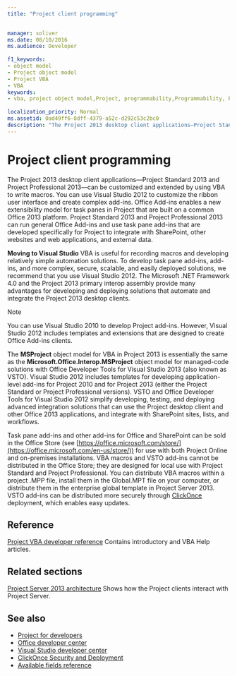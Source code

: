 ```yaml
---
title: "Project client programming"

 
manager: soliver
ms.date: 08/10/2016
ms.audience: Developer
 
f1_keywords:
- object model
- Project object model
- Project VBA
- VBA
keywords:
- vba, project object model,Project, programmability,Programmability, Project VBA,Visual Basic for Applications, Project object model,VBA, object model,VBA,Visual Basic for Applications
 
localization_priority: Normal
ms.assetid: 0ad49ff6-8dff-4379-a52c-d292c53c2bc0
description: "The Project 2013 desktop client applications—Project Standard 2013 and Project Professional 2013—can be customized and extended by using VBA to write macros. You can use Visual Studio 2012 to customize the ribbon user interface and create complex add-ins. Office Add-ins enables a new extensibility model for task panes in Project that are built on a common Office 2013 platform. Project Standard 2013 and Project Professional 2013 can run general Office Add-ins and use task pane add-ins that are developed specifically for Project to integrate with SharePoint, other websites and web applications, and external data."
---
```


# Project client programming

The Project 2013 desktop client applications—Project Standard 2013 and Project Professional 2013—can be customized and extended by using VBA to write macros. You can use Visual Studio 2012 to customize the ribbon user interface and create complex add-ins. Office Add-ins enables a new extensibility model for task panes in Project that are built on a common Office 2013 platform. Project Standard 2013 and Project Professional 2013 can run general Office Add-ins and use task pane add-ins that are developed specifically for Project to integrate with SharePoint, other websites and web applications, and external data.
  
 **Moving to Visual Studio** VBA is useful for recording macros and developing relatively simple automation solutions. To develop task pane add-ins, add-ins, and more complex, secure, scalable, and easily deployed solutions, we recommend that you use Visual Studio 2012. The Microsoft .NET Framework 4.0 and the Project 2013 primary interop assembly provide many advantages for developing and deploying solutions that automate and integrate the Project 2013 desktop clients. 
  
> [!NOTE]
> You can use Visual Studio 2010 to develop Project add-ins. However, Visual Studio 2012 includes templates and extensions that are designed to create Office Add-ins clients. 
  
The **MSProject** object model for VBA in Project 2013 is essentially the same as the **Microsoft.Office.Interop.MSProject** object model for managed-code solutions with Office Developer Tools for Visual Studio 2013 (also known as VSTO). Visual Studio 2012 includes templates for developing application-level add-ins for Project 2010 and for Project 2013 (either the Project Standard or Project Professional versions). VSTO and Office Developer Tools for Visual Studio 2012 simplify developing, testing, and deploying advanced integration solutions that can use the Project desktop client and other Office 2013 applications, and integrate with SharePoint sites, lists, and workflows. 
  
Task pane add-ins and other add-ins for Office and SharePoint can be sold in the Office Store (see [https://office.microsoft.com/store/](https://office.microsoft.com/en-us/store/)) for use with both Project Online and on-premises installations. VBA macros and VSTO add-ins cannot be distributed in the Office Store; they are designed for local use with Project Standard and Project Professional. You can distribute VBA macros within a project .MPP file, install them in the Global.MPT file on your computer, or distribute them in the enterprise global template in Project Server 2013. VSTO add-ins can be distributed more securely through [ClickOnce](https://msdn.microsoft.com/library/t71a733d.aspx) deployment, which enables easy updates. 
  
## Reference

[Project VBA developer reference](https://msdn.microsoft.com/library/ee861523%28office.15%29.aspx) Contains introductory and VBA Help articles. 
  
## Related sections

[Project Server 2013 architecture](project-server-2013-architecture.md) Shows how the Project clients interact with Project Server. 
  
## See also

- [Project for developers](https://msdn.microsoft.com/office/aa905469)
- [Office developer center](https://dev.office.com)
- [Visual Studio developer center](https://msdn.microsoft.com/vstudio/aa718325.aspx)
- [ClickOnce Security and Deployment](https://msdn.microsoft.com/library/t71a733d.aspx)
- [Available fields reference](https://support.office.com/en-us/article/available-fields-reference-615a4563-1cc3-40f4-b66f-1b17e793a460)


